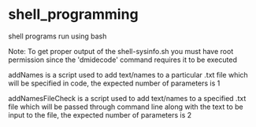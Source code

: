 # shell_programming
shell programs run using bash 

Note: To get proper output of the shell-sysinfo.sh you must have root permission since the 'dmidecode' command requires it to be executed 

addNames is a script used to add text/names to a particular .txt file which will be specified in code, the expected number of parameters is 1

addNamesFileCheck is a script used to add text/names to a specified .txt file which will be passed through command line along with the text to be input to the file, the expected number of parameters is 2


